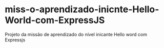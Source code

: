 # miss-o-aprendizado-inicnte-Hello-World-com-ExpressJS
Projeto da missão de aprendizado do nível inicante  Hello word com Expressjs
